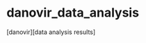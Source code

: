 # danovir_data_analysis

[danovir][data analysis results]

[danovir]: https://jiezhou-2.github.io/danovir_data_analysis
